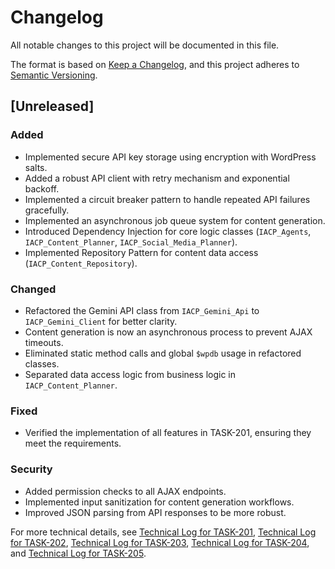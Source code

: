 # Changelog

All notable changes to this project will be documented in this file.

The format is based on [Keep a Changelog](https://keepachangelog.com/en/1.0.0/),
and this project adheres to [Semantic Versioning](https://semver.org/spec/v2.0.0.html).

## [Unreleased]

### Added
- Implemented secure API key storage using encryption with WordPress salts.
- Added a robust API client with retry mechanism and exponential backoff.
- Implemented a circuit breaker pattern to handle repeated API failures gracefully.
- Implemented an asynchronous job queue system for content generation.
- Introduced Dependency Injection for core logic classes (`IACP_Agents`, `IACP_Content_Planner`, `IACP_Social_Media_Planner`).
- Implemented Repository Pattern for content data access (`IACP_Content_Repository`).

### Changed
- Refactored the Gemini API class from `IACP_Gemini_Api` to `IACP_Gemini_Client` for better clarity.
- Content generation is now an asynchronous process to prevent AJAX timeouts.
- Eliminated static method calls and global `$wpdb` usage in refactored classes.
- Separated data access logic from business logic in `IACP_Content_Planner`.

### Fixed
- Verified the implementation of all features in TASK-201, ensuring they meet the requirements.

### Security
- Added permission checks to all AJAX endpoints.
- Implemented input sanitization for content generation workflows.
- Improved JSON parsing from API responses to be more robust.

For more technical details, see [Technical Log for TASK-201](./technical_log/TASK-201.md), [Technical Log for TASK-202](./technical_log/TASK-202.md), [Technical Log for TASK-203](./technical_log/TASK-203.md), [Technical Log for TASK-204](./technical_log/TASK-204.md), and [Technical Log for TASK-205](./technical_log/TASK-205.md).

